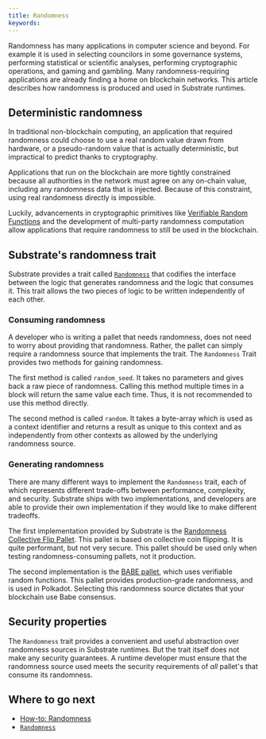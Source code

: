 ```yaml
---
title: Randomness
keywords:
---
```


Randomness has many applications in computer science and beyond. 
For example it is used in selecting councilors in some governance systems, performing statistical or scientific analyses, performing cryptographic operations, and gaming and gambling.
Many randomness-requiring applications are already finding a home on blockchain networks. 
This article describes how randomness is produced and used in Substrate runtimes.

## Deterministic randomness

In traditional non-blockchain computing, an application that required randomness could choose to use a real random value drawn from hardware, or a pseudo-random value that is actually deterministic, but impractical to predict thanks to cryptography.

Applications that run on the blockchain are more tightly constrained because all authorities in the network must agree on any on-chain value, including any randomness data that is injected. 
Because of this constraint, using real randomness directly is impossible.

Luckily, advancements in cryptographic primitives like [Verifiable Random Functions](https://en.wikipedia.org/wiki/Verifiable_random_function) and the development of multi-party randomness computation allow applications that require randomness to still be used in the blockchain.

## Substrate's randomness trait

Substrate provides a trait called [`Randomness`](/rustdocs/latest/frame_support/traits/trait.Randomness.html) that codifies the interface between the logic that generates randomness and the logic that consumes it. 
This trait allows the two pieces of logic to be written independently of each other.

### Consuming randomness

A developer who is writing a pallet that needs randomness, does not need to worry about providing that randomness. 
Rather, the pallet can simply require a randomness source that implements the trait.
The `Randomness` Trait provides two methods for gaining randomness.

The first method is called `random_seed`. 
It takes no parameters and gives back a raw piece of randomness. 
Calling this method multiple times in a block will return the same value each time.
Thus, it is not recommended to use this method directly.

The second method is called `random`.
It takes a byte-array which is used as a context identifier and returns a result as unique to this context and as independently from other contexts as allowed by the underlying randomness source.

### Generating randomness

There are many different ways to implement the `Randomness` trait, each of which represents different trade-offs between performance, complexity, and security. 
Substrate ships with two implementations, and developers are able to provide their own implementation if they would like to make different tradeoffs.

The first implementation provided by Substrate is the [Randomness Collective Flip Pallet](/rustdocs/latest/pallet_randomness_collective_flip/index.html).
This pallet is based on collective coin flipping.
It is quite performant, but not very secure.
This pallet should be used only when testing randomness-consuming pallets, not it production.

The second implementation is the [BABE pallet](/rustdocs/latest/pallet_babe/index.html), which uses verifiable random functions. 
This pallet provides production-grade randomness, and is used in Polkadot. 
Selecting this randomness source dictates that your blockchain use Babe consensus.

## Security properties

The `Randomness` trait provides a convenient and useful abstraction over randomness sources in Substrate runtimes. 
But the trait itself does not make any security guarantees. 
A runtime developer must ensure that the randomness source used meets the security requirements of _all_ pallet's that consume its randomness.

## Where to go next


- [How-to: Randomness](/reference/how-to-guides/pallet-design/randomness/)
- [`Randomness`](/rustdocs/latest/frame_support/traits/trait.Randomness.html)
